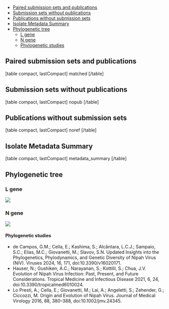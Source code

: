 - [Paired submission sets and publications](#paired.submission.sets.and.publications)
- [Submission sets without publications](#submission.sets.without.publications)
- [Publications without submission sets](#publications.without.submission.sets)
- [Isolate Metadata Summary](#isolate.metadata.summary)
- [Phylogenetic tree](#phylogenetic.tree)
    - [L gene](#l.gene)
    - [N gene](#n.gene)
    - [Phylogenetic studies](#phylogenetic.studies)


## Paired submission sets and publications

[table compact, lastCompact]
matched
[/table]


## Submission sets without publications

[table compact, lastCompact]
nopub
[/table]

## Publications without submission sets

[table compact, lastCompact]
noref
[/table]


## Isolate Metadata Summary


[table compact, lastCompact]
metadata_summary
[/table]


## Phylogenetic tree

### L gene

![](https://cms.hivdb.org/prod/downloads/pgl/Nipah/L_gene-1.png#!maxWidth=80rem)

### N gene

![](https://cms.hivdb.org/prod/downloads/pgl/Nipah/N_gene-1.png#!maxWidth=80rem)


#### Phylogenetic studies


-  de Campos, G.M.; Cella, E.; Kashima, S.; Alcântara, L.C.J.; Sampaio, S.C.; Elias, M.C.; Giovanetti, M.; Slavov, S.N. Updated Insights into the Phylogenetics, Phylodynamics, and Genetic Diversity of Nipah Virus (NiV). Viruses 2024, 16, 171, doi:10.3390/v16020171.
-  Hauser, N.; Gushiken, A.C.; Narayanan, S.; Kottilil, S.; Chua, J.V. Evolution of Nipah Virus Infection: Past, Present, and Future Considerations. Tropical Medicine and Infectious Disease 2021, 6, 24, doi:10.3390/tropicalmed6010024.
-  Lo Presti, A.; Cella, E.; Giovanetti, M.; Lai, A.; Angeletti, S.; Zehender, G.; Ciccozzi, M. Origin and Evolution of Nipah Virus. Journal of Medical Virology 2016, 88, 380–388, doi:10.1002/jmv.24345.
